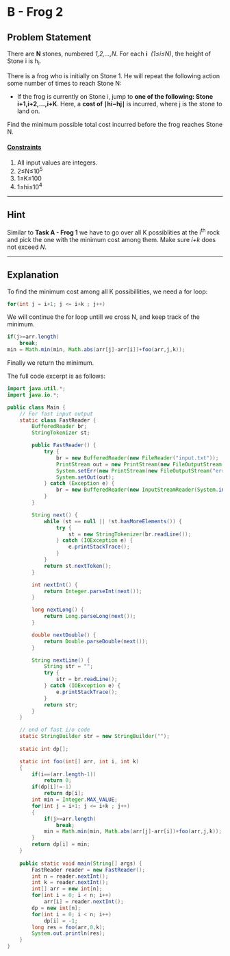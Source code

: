 # B - Frog 2
## Problem Statement

There are **N** stones, numbered *1,2,…,N*. For each **i** &nbsp;*(1≤i≤N)*, the height of Stone i is h<sub>i</sub>​.

There is a frog who is initially on Stone 1. He will repeat the following action some number of times to reach Stone N:

- If the frog is currently on Stone i, jump to **one of the following: Stone i+1,i+2,…,i+K**. Here, a **cost of ∣hi​−hj​∣** is incurred, where j is the stone to land on.

Find the minimum possible total cost incurred before the frog reaches Stone N.

#### <u>Constraints</u>
1. All input values are integers.
2. 2≤N≤10<sup>5</sup>
3. 1≤K≤100
4. 1≤hi​≤10<sup>4</sup>

---

## Hint
Similar to **Task A - Frog 1** we have to go over all K possiblities at the i<sup>th</sup> rock and pick the one with the minimum cost among them. Make sure *i+k* does not exceed *N*. 

---

## Explanation

To find the minimum cost among all K possibillities, we need a for loop:
```Java
for(int j = i+1; j <= i+k ; j++)
```
We will continue the for loop untill we cross N, and keep track of the minimum.
```Java
if(j>=arr.length)
    break;
min = Math.min(min, Math.abs(arr[j]-arr[i])+foo(arr,j,k));
```
Finally we return the minimum.

The full code excerpt is as follows:

```Java
import java.util.*;
import java.io.*;

public class Main {
    // For fast input output
    static class FastReader {
        BufferedReader br;
        StringTokenizer st;

        public FastReader() {
            try {
                br = new BufferedReader(new FileReader("input.txt"));
                PrintStream out = new PrintStream(new FileOutputStream("output.txt"));
                System.setErr(new PrintStream(new FileOutputStream("error.txt")));
                System.setOut(out);
            } catch (Exception e) {
                br = new BufferedReader(new InputStreamReader(System.in));
            }
        }

        String next() {
            while (st == null || !st.hasMoreElements()) {
                try {
                    st = new StringTokenizer(br.readLine());
                } catch (IOException e) {
                    e.printStackTrace();
                }
            }
            return st.nextToken();
        }

        int nextInt() {
            return Integer.parseInt(next());
        }

        long nextLong() {
            return Long.parseLong(next());
        }

        double nextDouble() {
            return Double.parseDouble(next());
        }

        String nextLine() {
            String str = "";
            try {
                str = br.readLine();
            } catch (IOException e) {
                e.printStackTrace();
            }
            return str;
        }
    }

    // end of fast i/o code
    static StringBuilder str = new StringBuilder("");
    
    static int dp[];

    static int foo(int[] arr, int i, int k)
    {
        if(i==(arr.length-1))
            return 0;
        if(dp[i]!=-1)
            return dp[i];
        int min = Integer.MAX_VALUE;
        for(int j = i+1; j <= i+k ; j++)
        {
            if(j>=arr.length)
                break;
            min = Math.min(min, Math.abs(arr[j]-arr[i])+foo(arr,j,k));
        }
        return dp[i] = min;
    }
    
    public static void main(String[] args) {
        FastReader reader = new FastReader();
        int n = reader.nextInt();
        int k = reader.nextInt();
        int[] arr = new int[n];
        for(int i = 0; i < n; i++)
            arr[i] = reader.nextInt();
        dp = new int[n];
        for(int i = 0; i < n; i++)
            dp[i] = -1;
        long res = foo(arr,0,k);
        System.out.println(res);
    }
}
```